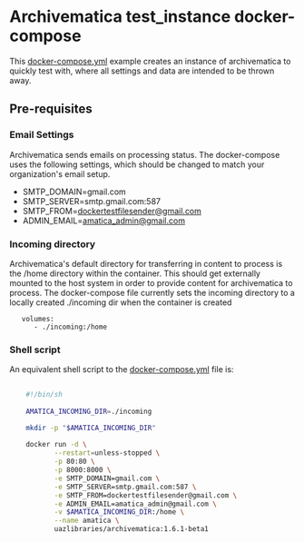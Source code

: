 # Archivematica test_instance docker-compose

This  [docker-compose.yml](https://github.com/ualibraries/archivematica/blob/master/compose/test_instance/docker-compose.yml) example creates an instance of archivematica to quickly test with, where all settings and data are intended to be thrown away.

## Pre-requisites

### Email Settings

Archivematica sends emails on processing status. The docker-compose uses the following settings, which should be changed to match your organization's email setup.

* SMTP_DOMAIN=gmail.com
* SMTP_SERVER=smtp.gmail.com:587
* SMTP_FROM=dockertestfilesender@gmail.com
* ADMIN_EMAIL=amatica_admin@gmail.com

### Incoming directory

Archivematica's default directory for transferring in content to process is the /home directory within the container. This should get externally mounted to the host system in order to provide content for archivematica to process. The docker-compose file currently sets the incoming directory to a locally created ./incoming dir when the container is created

```
   volumes:
      - ./incoming:/home
```

### Shell script

An equivalent shell script to the [docker-compose.yml](https://github.com/ualibraries/archivematica/blob/master/compose/test_instance/docker-compose.yml) file is:

```sh
  
    #!/bin/sh
    
    AMATICA_INCOMING_DIR=./incoming

    mkdir -p "$AMATICA_INCOMING_DIR"
    
    docker run -d \
           --restart=unless-stopped \
           -p 80:80 \
           -p 8000:8000 \
           -e SMTP_DOMAIN=gmail.com \
           -e SMTP_SERVER=smtp.gmail.com:587 \
           -e SMTP_FROM=dockertestfilesender@gmail.com \
           -e ADMIN_EMAIL=amatica_admin@gmail.com \
           -v $AMATICA_INCOMING_DIR:/home \
           --name amatica \
           uazlibraries/archivematica:1.6.1-beta1
  
```
